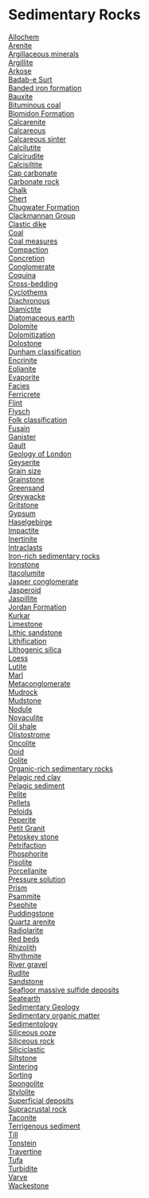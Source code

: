 # Sedimentary Rocks
[Allochem](https://en.wikipedia.org/wiki/Allochem)<br>
[Arenite](https://en.wikipedia.org/wiki/Arenite)<br>
[Argillaceous minerals](https://en.wikipedia.org/wiki/Argillaceous_minerals)<br>
[Argillite](https://en.wikipedia.org/wiki/Argillite)<br>
[Arkose](https://en.wikipedia.org/wiki/Arkose)<br>
[Badab-e Surt](https://en.wikipedia.org/wiki/Badab-e_Surt)<br>
[Banded iron formation](https://en.wikipedia.org/wiki/Banded_iron_formation)<br>
[Bauxite](https://en.wikipedia.org/wiki/Bauxite)<br>
[Bituminous coal](https://en.wikipedia.org/wiki/Bituminous_coal)<br>
[Blomidon Formation](https://en.wikipedia.org/wiki/Blomidon_Formation)<br>
[Calcarenite](https://en.wikipedia.org/wiki/Calcarenite)<br>
[Calcareous](https://en.wikipedia.org/wiki/Calcareous)<br>
[Calcareous sinter](https://en.wikipedia.org/wiki/Calcareous_sinter)<br>
[Calcilutite](https://en.wikipedia.org/wiki/Calcilutite)<br>
[Calcirudite](https://en.wikipedia.org/wiki/Calcirudite)<br>
[Calcisiltite](https://en.wikipedia.org/wiki/Calcisiltite)<br>
[Cap carbonate](https://en.wikipedia.org/wiki/Cap_carbonate)<br>
[Carbonate rock](https://en.wikipedia.org/wiki/Carbonate_rock)<br>
[Chalk](https://en.wikipedia.org/wiki/Chalk)<br>
[Chert](https://en.wikipedia.org/wiki/Chert)<br>
[Chugwater Formation](https://en.wikipedia.org/wiki/Chugwater_Formation)<br>
[Clackmannan Group](https://en.wikipedia.org/wiki/Clackmannan_Group)<br>
[Clastic dike](https://en.wikipedia.org/wiki/Clastic_dike)<br>
[Coal](https://en.wikipedia.org/wiki/Coal)<br>
[Coal measures](https://en.wikipedia.org/wiki/Coal_measures)<br>
[Compaction](https://en.wikipedia.org/wiki/Compaction_(geology))<br>
[Concretion](https://en.wikipedia.org/wiki/Concretion)<br>
[Conglomerate](https://en.wikipedia.org/wiki/Conglomerate_(geology))<br>
[Coquina](https://en.wikipedia.org/wiki/Coquina)<br>
[Cross-bedding](https://en.wikipedia.org/wiki/Cross-bedding)<br>
[Cyclothems](https://en.wikipedia.org/wiki/Cyclothems)<br>
[Diachronous](https://en.wikipedia.org/wiki/Diachronous)<br>
[Diamictite](https://en.wikipedia.org/wiki/Diamictite)<br>
[Diatomaceous earth](https://en.wikipedia.org/wiki/Diatomaceous_earth)<br>
[Dolomite](https://en.wikipedia.org/wiki/Dolomite)<br>
[Dolomitization](https://en.wikipedia.org/wiki/Dolomitization)<br>
[Dolostone](https://en.wikipedia.org/wiki/Dolostone)<br>
[Dunham classification](https://en.wikipedia.org/wiki/Dunham_classification)<br>
[Encrinite](https://en.wikipedia.org/wiki/Encrinite)<br>
[Eolianite](https://en.wikipedia.org/wiki/Eolianite)<br>
[Evaporite](https://en.wikipedia.org/wiki/Evaporite)<br>
[Facies](https://en.wikipedia.org/wiki/Facies)<br>
[Ferricrete](https://en.wikipedia.org/wiki/Ferricrete)<br>
[Flint](https://en.wikipedia.org/wiki/Flint)<br>
[Flysch](https://en.wikipedia.org/wiki/Flysch)<br>
[Folk classification](https://en.wikipedia.org/wiki/Folk_classification)<br>
[Fusain](https://en.wikipedia.org/wiki/Fusain)<br>
[Ganister](https://en.wikipedia.org/wiki/Ganister)<br>
[Gault](https://en.wikipedia.org/wiki/Gault)<br>
[Geology of London](https://en.wikipedia.org/wiki/Geology_of_London)<br>
[Geyserite](https://en.wikipedia.org/wiki/Geyserite)<br>
[Grain size](https://en.wikipedia.org/wiki/Grain_size)<br>
[Grainstone](https://en.wikipedia.org/wiki/Grainstone)<br>
[Greensand](https://en.wikipedia.org/wiki/Greensand)<br>
[Greywacke](https://en.wikipedia.org/wiki/Greywacke)<br>
[Gritstone](https://en.wikipedia.org/wiki/Gritstone)<br>
[Gypsum](https://en.wikipedia.org/wiki/Gypsum)<br>
[Haselgebirge](https://en.wikipedia.org/wiki/Haselgebirge)<br>
[Impactite](https://en.wikipedia.org/wiki/Impactite)<br>
[Inertinite](https://en.wikipedia.org/wiki/Inertinite)<br>
[Intraclasts](https://en.wikipedia.org/wiki/Intraclasts)<br>
[Iron-rich sedimentary rocks](https://en.wikipedia.org/wiki/Iron-rich_sedimentary_rocks)<br>
[Ironstone](https://en.wikipedia.org/wiki/Ironstone)<br>
[Itacolumite](https://en.wikipedia.org/wiki/Itacolumite)<br>
[Jasper conglomerate](https://en.wikipedia.org/wiki/Jasper_conglomerate)<br>
[Jasperoid](https://en.wikipedia.org/wiki/Jasperoid)<br>
[Jaspillite](https://en.wikipedia.org/wiki/Jaspillite)<br>
[Jordan Formation](https://en.wikipedia.org/wiki/Jordan_Formation)<br>
[Kurkar](https://en.wikipedia.org/wiki/Kurkar)<br>
[Limestone](https://en.wikipedia.org/wiki/Limestone)<br>
[Lithic sandstone](https://en.wikipedia.org/wiki/Lithic_sandstone)<br>
[Lithification](https://en.wikipedia.org/wiki/Lithification)<br>
[Lithogenic silica](https://en.wikipedia.org/wiki/Lithogenic_silica)<br>
[Loess](https://en.wikipedia.org/wiki/Loess)<br>
[Lutite](https://en.wikipedia.org/wiki/Lutite)<br>
[Marl](https://en.wikipedia.org/wiki/Marl)<br>
[Metaconglomerate](https://en.wikipedia.org/wiki/Metaconglomerate)<br>
[Mudrock](https://en.wikipedia.org/wiki/Mudrock)<br>
[Mudstone](https://en.wikipedia.org/wiki/Mudstone)<br>
[Nodule](https://en.wikipedia.org/wiki/Nodule_(geology))<br>
[Novaculite](https://en.wikipedia.org/wiki/Novaculite)<br>
[Oil shale](https://en.wikipedia.org/wiki/Oil_shale)<br>
[Olistostrome](https://en.wikipedia.org/wiki/Olistostrome)<br>
[Oncolite](https://en.wikipedia.org/wiki/Oncolite)<br>
[Ooid](https://en.wikipedia.org/wiki/Ooid)<br>
[Oolite](https://en.wikipedia.org/wiki/Oolite)<br>
[Organic-rich sedimentary rocks](https://en.wikipedia.org/wiki/Organic-rich_sedimentary_rocks)<br>
[Pelagic red clay](https://en.wikipedia.org/wiki/Pelagic_red_clay)<br>
[Pelagic sediment](https://en.wikipedia.org/wiki/Pelagic_sediment)<br>
[Pelite](https://en.wikipedia.org/wiki/Pelite)<br>
[Pellets](https://en.wikipedia.org/wiki/Pellets_(petrology))<br>
[Peloids](https://en.wikipedia.org/wiki/Peloids)<br>
[Peperite](https://en.wikipedia.org/wiki/Peperite)<br>
[Petit Granit](https://en.wikipedia.org/wiki/Petit_Granit)<br>
[Petoskey stone](https://en.wikipedia.org/wiki/Petoskey_stone)<br>
[Petrifaction](https://en.wikipedia.org/wiki/Petrifaction)<br>
[Phosphorite](https://en.wikipedia.org/wiki/Phosphorite)<br>
[Pisolite](https://en.wikipedia.org/wiki/Pisolite)<br>
[Porcellanite](https://en.wikipedia.org/wiki/Porcellanite)<br>
[Pressure solution](https://en.wikipedia.org/wiki/Pressure_solution)<br>
[Prism](https://en.wikipedia.org/wiki/Prism_(geology))<br>
[Psammite](https://en.wikipedia.org/wiki/Psammite)<br>
[Psephite](https://en.wikipedia.org/wiki/Psephite)<br>
[Puddingstone](https://en.wikipedia.org/wiki/Puddingstone_(rock))<br>
[Quartz arenite](https://en.wikipedia.org/wiki/Quartz_arenite)<br>
[Radiolarite](https://en.wikipedia.org/wiki/Radiolarite)<br>
[Red beds](https://en.wikipedia.org/wiki/Red_beds)<br>
[Rhizolith](https://en.wikipedia.org/wiki/Rhizolith)<br>
[Rhythmite](https://en.wikipedia.org/wiki/Rhythmite)<br>
[River gravel](https://en.wikipedia.org/wiki/River_gravel)<br>
[Rudite](https://en.wikipedia.org/wiki/Rudite)<br>
[Sandstone](https://en.wikipedia.org/wiki/Sandstone)<br>
[Seafloor massive sulfide deposits](https://en.wikipedia.org/wiki/Seafloor_massive_sulfide_deposits)<br>
[Seatearth](https://en.wikipedia.org/wiki/Seatearth)<br>
[Sedimentary Geology](https://en.wikipedia.org/wiki/Sedimentary_Geology_(journal))<br>
[Sedimentary organic matter](https://en.wikipedia.org/wiki/Sedimentary_organic_matter)<br>
[Sedimentology](https://en.wikipedia.org/wiki/Sedimentology)<br>
[Siliceous ooze](https://en.wikipedia.org/wiki/Siliceous_ooze)<br>
[Siliceous rock](https://en.wikipedia.org/wiki/Siliceous_rock)<br>
[Siliciclastic](https://en.wikipedia.org/wiki/Siliciclastic)<br>
[Siltstone](https://en.wikipedia.org/wiki/Siltstone)<br>
[Sintering](https://en.wikipedia.org/wiki/Sintering)<br>
[Sorting](https://en.wikipedia.org/wiki/Sorting_(sediment))<br>
[Spongolite](https://en.wikipedia.org/wiki/Spongolite)<br>
[Stylolite](https://en.wikipedia.org/wiki/Stylolite)<br>
[Superficial deposits](https://en.wikipedia.org/wiki/Superficial_deposits)<br>
[Supracrustal rock](https://en.wikipedia.org/wiki/Supracrustal_rock)<br>
[Taconite](https://en.wikipedia.org/wiki/Taconite)<br>
[Terrigenous sediment](https://en.wikipedia.org/wiki/Terrigenous_sediment)<br>
[Till](https://en.wikipedia.org/wiki/Till)<br>
[Tonstein](https://en.wikipedia.org/wiki/Tonstein)<br>
[Travertine](https://en.wikipedia.org/wiki/Travertine)<br>
[Tufa](https://en.wikipedia.org/wiki/Tufa)<br>
[Turbidite](https://en.wikipedia.org/wiki/Turbidite)<br>
[Varve](https://en.wikipedia.org/wiki/Varve)<br>
[Wackestone](https://en.wikipedia.org/wiki/Wackestone)<br>
